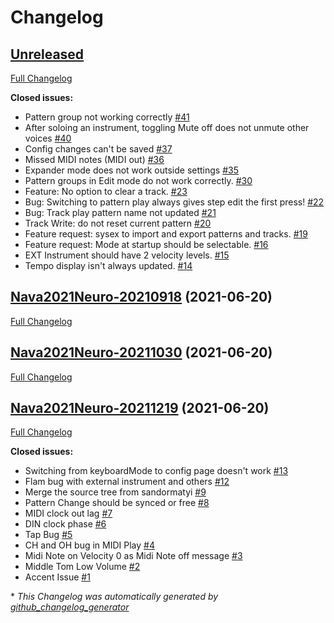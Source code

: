 # Changelog

## [Unreleased](https://github.com/BenZonneveld/Nava-2021-Firmware/tree/HEAD)

[Full Changelog](https://github.com/BenZonneveld/Nava-2021-Firmware/compare/Nava2021Neuro-20210918...HEAD)

**Closed issues:**

- Pattern group not working correctly [\#41](https://github.com/BenZonneveld/Nava-2021-Firmware/issues/41)
- After soloing an instrument, toggling Mute off does not unmute other voices [\#40](https://github.com/BenZonneveld/Nava-2021-Firmware/issues/40)
- Config changes can't be saved [\#37](https://github.com/BenZonneveld/Nava-2021-Firmware/issues/37)
- Missed MIDI notes \(MIDI out\) [\#36](https://github.com/BenZonneveld/Nava-2021-Firmware/issues/36)
- Expander mode does not work outside settings [\#35](https://github.com/BenZonneveld/Nava-2021-Firmware/issues/35)
- Pattern groups in Edit mode do not work correctly. [\#30](https://github.com/BenZonneveld/Nava-2021-Firmware/issues/30)
- Feature: No option to clear a track. [\#23](https://github.com/BenZonneveld/Nava-2021-Firmware/issues/23)
- Bug: Switching to pattern play always gives step edit the first press! [\#22](https://github.com/BenZonneveld/Nava-2021-Firmware/issues/22)
- Bug: Track play pattern name not updated [\#21](https://github.com/BenZonneveld/Nava-2021-Firmware/issues/21)
- Track Write: do not reset current pattern [\#20](https://github.com/BenZonneveld/Nava-2021-Firmware/issues/20)
- Feature request: sysex to import and export patterns and tracks. [\#19](https://github.com/BenZonneveld/Nava-2021-Firmware/issues/19)
- Feature request: Mode at startup should be selectable. [\#16](https://github.com/BenZonneveld/Nava-2021-Firmware/issues/16)
- EXT Instrument should have 2 velocity levels. [\#15](https://github.com/BenZonneveld/Nava-2021-Firmware/issues/15)
- Tempo display isn't always updated. [\#14](https://github.com/BenZonneveld/Nava-2021-Firmware/issues/14)

## [Nava2021Neuro-20210918](https://github.com/BenZonneveld/Nava-2021-Firmware/tree/Nava2021Neuro-20210918) (2021-06-20)

[Full Changelog](https://github.com/BenZonneveld/Nava-2021-Firmware/compare/Nava2021Neuro-20211030...Nava2021Neuro-20210918)

## [Nava2021Neuro-20211030](https://github.com/BenZonneveld/Nava-2021-Firmware/tree/Nava2021Neuro-20211030) (2021-06-20)

[Full Changelog](https://github.com/BenZonneveld/Nava-2021-Firmware/compare/Nava2021Neuro-20211219...Nava2021Neuro-20211030)

## [Nava2021Neuro-20211219](https://github.com/BenZonneveld/Nava-2021-Firmware/tree/Nava2021Neuro-20211219) (2021-06-20)

[Full Changelog](https://github.com/BenZonneveld/Nava-2021-Firmware/compare/907c9958af0c20a28c0d7099e6f8a259de9cb045...Nava2021Neuro-20211219)

**Closed issues:**

- Switching from keyboardMode to config page doesn't work [\#13](https://github.com/BenZonneveld/Nava-2021-Firmware/issues/13)
- Flam bug with external instrument and others [\#12](https://github.com/BenZonneveld/Nava-2021-Firmware/issues/12)
- Merge the source tree from sandormatyi [\#9](https://github.com/BenZonneveld/Nava-2021-Firmware/issues/9)
- Pattern Change should be synced or free [\#8](https://github.com/BenZonneveld/Nava-2021-Firmware/issues/8)
- MIDI clock out lag [\#7](https://github.com/BenZonneveld/Nava-2021-Firmware/issues/7)
- DIN clock phase [\#6](https://github.com/BenZonneveld/Nava-2021-Firmware/issues/6)
- Tap Bug [\#5](https://github.com/BenZonneveld/Nava-2021-Firmware/issues/5)
- CH and OH bug in MIDI Play [\#4](https://github.com/BenZonneveld/Nava-2021-Firmware/issues/4)
- Midi Note on Velocity 0 as Midi Note off message [\#3](https://github.com/BenZonneveld/Nava-2021-Firmware/issues/3)
- Middle Tom Low Volume [\#2](https://github.com/BenZonneveld/Nava-2021-Firmware/issues/2)
- Accent Issue [\#1](https://github.com/BenZonneveld/Nava-2021-Firmware/issues/1)



\* *This Changelog was automatically generated by [github_changelog_generator](https://github.com/github-changelog-generator/github-changelog-generator)*
